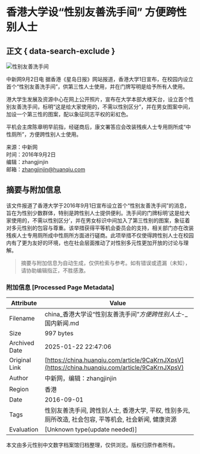# 香港大学设“性别友善洗手间” 方便跨性别人士

## 正文 { data-search-exclude }


![性别友善洗手间](https://rs2.huanqiucdn.cn/huanqiu/image/www/common/200.jpg)

中新网9月2日电 据香港《星岛日报》网站报道，香港大学1日宣布，在校园内设立首个“性别友善洗手间”，供第三性人士使用，并在门牌写明是给予所有人使用。

港大学生发展及资源中心在网上公开照片，宣布在大学本部大楼天台，设立首个性别友善洗手间，标明“这是给大家使用的，不需以性别区分”，并在男女图案中间，加设一个第三性的图案，配以象征同志平权的彩虹色。

平机会主席陈章明早前指，经磋商后，康文署答应会改装残疾人士专用厕所成“中性厕所”，方便跨性别人士使用。

来源：中新网  
时间：2016年9月2日  
编辑：zhangjinjin  
邮箱：zhangjinjin@huanqiu.com  
<!-- tcd_original_link https://china.huanqiu.com/article/9CaKrnJXpsV -->


## 摘要与附加信息

<!-- tcd_abstract -->
该文件报道了香港大学于2016年9月1日宣布设立首个“性别友善洗手间”的消息，旨在为性别少数群体，特别是跨性别人士提供便利。洗手间的门牌标明‘这是给大家使用的，不需以性别区分’，并在男女标识中间加入了第三性别的图案，象征着对多元性别的包容与尊重。该举措获得平等机会委员会的支持，相关部门亦在改装残疾人士专用厕所成中性厕所方面进行磋商。此项举措不仅使得跨性别人士在校园内有了更为友好的环境，也在社会层面推动了对性别多元性更加开放的讨论与理解。
<!-- tcd_abstract_end -->

> 摘要与附加信息为自动生成，仅供检索与参考。如有错误或遗漏（未知），请协助编辑指正，不胜感激。

### 附加信息 [Processed Page Metadata]

| Attribute       | Value                                  |
|-----------------|----------------------------------------|
| Filename        | china_香港大学设“性别友善洗手间”_方便跨性别人士_-_国内新闻.md                             |
| Size            | 997 bytes                           |
| Archived Date   | 2025-01-22 22:47:06                             |
| Original Link   | [https://china.huanqiu.com/article/9CaKrnJXpsV](https://china.huanqiu.com/article/9CaKrnJXpsV)                       |
| Author          | 中新网，编辑：zhangjinjin                               |
| Region          | 香港                               |
| Date            | 2016-09-01                                 |
| Tags            | 性别友善洗手间, 跨性别人士, 香港大学, 平权, 性别多元, 厕所改造, 社会包容, 平等机会, 社会新闻, 健康资源                                 |
| Evaluation            | [Unknown type(update needed)]                                 |
<!-- tcd_table_end -->

本文由多元性别中文数字档案馆归档整理，仅供浏览。版权归原作者所有。
